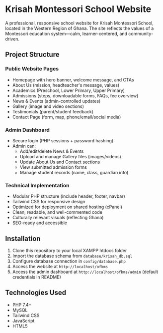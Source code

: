 # Krisah Montessori School Website

A professional, responsive school website for Krisah Montessori School, located in the Western Region of Ghana. The site reflects the values of a Montessori education system—calm, learner-centered, and community-driven.

## Project Structure

### Public Website Pages
- Homepage with hero banner, welcome message, and CTAs
- About Us (mission, headteacher's message, values)
- Academics (Preschool, Lower Primary, Upper Primary)
- Admissions (steps, downloadable forms, FAQs, fee overview)
- News & Events (admin-controlled updates)
- Gallery (image and video sections)
- Testimonials (parent/student feedback)
- Contact Page (form, map, phone/email/social media)

### Admin Dashboard
- Secure login (PHP sessions + password hashing)
- Admin can:
  - Add/edit/delete News & Events
  - Upload and manage Gallery files (images/videos)
  - Update About Us and Contact sections
  - View submitted admission forms
  - Manage student records (name, class, guardian info)

### Technical Implementation
- Modular PHP structure (include header, footer, navbar)
- Tailwind CSS for responsive design
- Optimized for deployment on shared hosting (cPanel)
- Clean, readable, and well-commented code
- Culturally relevant visuals (reflecting Ghana)
- SEO-ready and accessible

## Installation

1. Clone this repository to your local XAMPP htdocs folder
2. Import the database schema from `database/krisah_db.sql`
3. Configure database connection in `config/database.php`
4. Access the website at `http://localhost/ofkms`
5. Access the admin dashboard at `http://localhost/ofkms/admin` (default credentials in README)

## Technologies Used

- PHP 7.4+
- MySQL
- Tailwind CSS
- JavaScript
- HTML5